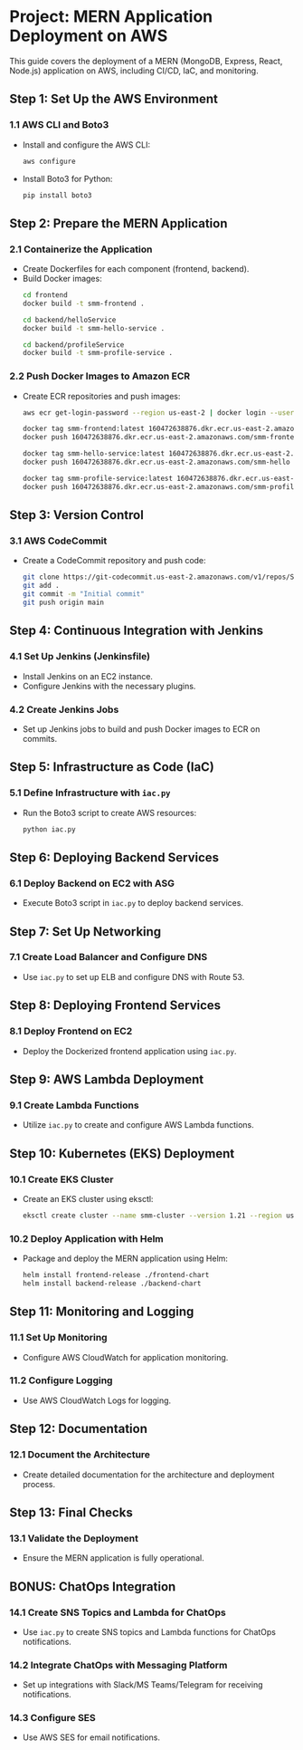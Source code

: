 # Project: MERN Application Deployment on AWS

This guide covers the deployment of a MERN (MongoDB, Express, React, Node.js) application on AWS, including CI/CD, IaC, and monitoring.

## Step 1: Set Up the AWS Environment

### 1.1 AWS CLI and Boto3
- Install and configure the AWS CLI:
  ```bash
  aws configure
  ```
- Install Boto3 for Python:
  ```bash
  pip install boto3
  ```

## Step 2: Prepare the MERN Application

### 2.1 Containerize the Application
- Create Dockerfiles for each component (frontend, backend).
- Build Docker images:
  ```bash
  cd frontend
  docker build -t smm-frontend .

  cd backend/helloService
  docker build -t smm-hello-service .

  cd backend/profileService
  docker build -t smm-profile-service .
  ```

### 2.2 Push Docker Images to Amazon ECR
- Create ECR repositories and push images:
  ```bash
  aws ecr get-login-password --region us-east-2 | docker login --username AWS --password-stdin 160472638876.dkr.ecr.us-east-2.amazonaws.com
  
  docker tag smm-frontend:latest 160472638876.dkr.ecr.us-east-2.amazonaws.com/smm-frontend:latest
  docker push 160472638876.dkr.ecr.us-east-2.amazonaws.com/smm-frontend:latest

  docker tag smm-hello-service:latest 160472638876.dkr.ecr.us-east-2.amazonaws.com/smm-hello-service:latest
  docker push 160472638876.dkr.ecr.us-east-2.amazonaws.com/smm-hello

  docker tag smm-profile-service:latest 160472638876.dkr.ecr.us-east-2.amazonaws.com/smm-profile-service:latest
  docker push 160472638876.dkr.ecr.us-east-2.amazonaws.com/smm-profile-service:latest
  ```

## Step 3: Version Control

### 3.1 AWS CodeCommit
- Create a CodeCommit repository and push code:
  ```bash
  git clone https://git-codecommit.us-east-2.amazonaws.com/v1/repos/SampleMERNwithMicroservices
  git add .
  git commit -m "Initial commit"
  git push origin main
  ```

## Step 4: Continuous Integration with Jenkins

### 4.1 Set Up Jenkins (Jenkinsfile)
- Install Jenkins on an EC2 instance.
- Configure Jenkins with the necessary plugins.

### 4.2 Create Jenkins Jobs
- Set up Jenkins jobs to build and push Docker images to ECR on commits.

## Step 5: Infrastructure as Code (IaC)

### 5.1 Define Infrastructure with `iac.py`
- Run the Boto3 script to create AWS resources:
  ```bash
  python iac.py
  ```

## Step 6: Deploying Backend Services

### 6.1 Deploy Backend on EC2 with ASG
- Execute Boto3 script in `iac.py` to deploy backend services.

## Step 7: Set Up Networking

### 7.1 Create Load Balancer and Configure DNS
- Use `iac.py` to set up ELB and configure DNS with Route 53.

## Step 8: Deploying Frontend Services

### 8.1 Deploy Frontend on EC2
- Deploy the Dockerized frontend application using `iac.py`.

## Step 9: AWS Lambda Deployment

### 9.1 Create Lambda Functions
- Utilize `iac.py` to create and configure AWS Lambda functions.

## Step 10: Kubernetes (EKS) Deployment

### 10.1 Create EKS Cluster
- Create an EKS cluster using eksctl:
  ```bash
  eksctl create cluster --name smm-cluster --version 1.21 --region us-east-2 --nodegroup-name standard-workers --node-type t3.medium --nodes 3 --nodes-min 1 --nodes-max 4 --managed

  ```

### 10.2 Deploy Application with Helm
- Package and deploy the MERN application using Helm:
  ```bash
  helm install frontend-release ./frontend-chart
  helm install backend-release ./backend-chart
  ```

## Step 11: Monitoring and Logging

### 11.1 Set Up Monitoring
- Configure AWS CloudWatch for application monitoring.

### 11.2 Configure Logging
- Use AWS CloudWatch Logs for logging.

## Step 12: Documentation

### 12.1 Document the Architecture
- Create detailed documentation for the architecture and deployment process.

## Step 13: Final Checks

### 13.1 Validate the Deployment
- Ensure the MERN application is fully operational.

## BONUS: ChatOps Integration

### 14.1 Create SNS Topics and Lambda for ChatOps
- Use `iac.py` to create SNS topics and Lambda functions for ChatOps notifications.

### 14.2 Integrate ChatOps with Messaging Platform
- Set up integrations with Slack/MS Teams/Telegram for receiving notifications.

### 14.3 Configure SES
- Use AWS SES for email notifications.